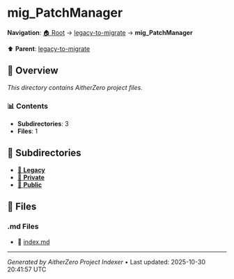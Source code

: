 # mig_PatchManager

**Navigation**: [🏠 Root](../../index.md) → [legacy-to-migrate](../index.md) → **mig_PatchManager**

⬆️ **Parent**: [legacy-to-migrate](../index.md)

## 📖 Overview

*This directory contains AitherZero project files.*

### 📊 Contents

- **Subdirectories**: 3
- **Files**: 1

## 📁 Subdirectories

- [📂 **Legacy**](./Legacy/index.md)
- [📂 **Private**](./Private/index.md)
- [📂 **Public**](./Public/index.md)

## 📄 Files

### .md Files

- 📝 [index.md](./index.md)

---

*Generated by AitherZero Project Indexer* • Last updated: 2025-10-30 20:41:57 UTC


